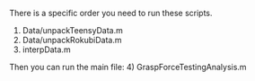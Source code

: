 There is a specific order you need to run these scripts.

1) Data/unpackTeensyData.m
2) Data/unpackRokubiData.m
3) interpData.m

Then you can run the main file:
4) GraspForceTestingAnalysis.m
